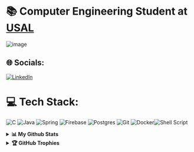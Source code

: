 # 📚 Computer Engineering Student at [USAL](https://www.usal.es/)
![image](https://user-images.githubusercontent.com/104859858/170781054-010483bd-9f24-42fb-9fc7-76cb752f68ea.png)



## 🌐 Socials:
[![LinkedIn](https://img.shields.io/badge/LinkedIn-%230077B5.svg?logo=linkedin&logoColor=white)](https://linkedin.com/in/jon-garcía-gonzález-794b4b313) 

# 💻 Tech Stack:
![C](https://img.shields.io/badge/c-%2300599C.svg?style=for-the-badge&logo=c&logoColor=white) ![Java](https://img.shields.io/badge/java-%23ED8B00.svg?style=for-the-badge&logo=openjdk&logoColor=white) ![Spring](https://img.shields.io/badge/spring-%236DB33F.svg?style=for-the-badge&logo=spring&logoColor=white)  ![Firebase](https://img.shields.io/badge/firebase-a08021?style=for-the-badge&logo=firebase&logoColor=ffcd34) ![Postgres](https://img.shields.io/badge/postgres-%23316192.svg?style=for-the-badge&logo=postgresql&logoColor=white) ![Git](https://img.shields.io/badge/git-%23F05033.svg?style=for-the-badge&logo=git&logoColor=white) ![Docker](https://img.shields.io/badge/docker-%230db7ed.svg?style=for-the-badge&logo=docker&logoColor=white)![Shell Script](https://img.shields.io/badge/shell_script-%23121011.svg?style=for-the-badge&logo=gnu-bash&logoColor=white) 

<details>
  <summary><b>📊 My Github Stats</b></summary>

<h6 align="center">

  <img src="https://gh-readme-profile.vercel.app/api?username=GargonMeilan&theme=buefy-dark&bg_color=000000&title_color=853dd8&border_width=0&border_radius=15.2&hide_border=false&border_width=4.5&include_all_commits=true&count_private=true">
  <img src= "https://github-readme-stats.vercel.app/api/top-langs/?username=GargonMeilan&theme=midnight-purple&hide_border=false&include_all_commits=true&count_private=true">
</h6>
</details>

<details>
  <summary><b>🏆 GitHub Trophies</b></summary>

<div align="center">
  
![](https://github-profile-trophy.vercel.app/?username=GargonMeilan&theme=discord&no-frame=true&no-bg=true&margin-w=4)

</div>
</details>


